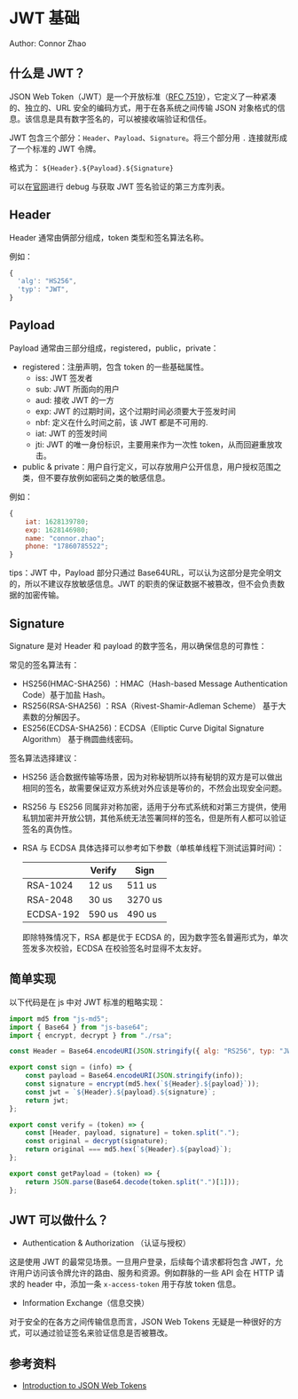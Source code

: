 # JWT 基础

Author: Connor Zhao

## 什么是 JWT？

JSON Web Token（JWT）是一个开放标准（[RFC 7519](https://datatracker.ietf.org/doc/html/rfc7519)），它定义了一种紧凑的、独立的、URL 安全的编码方式，用于在各系统之间传输 JSON 对象格式的信息。该信息是具有数字签名的，可以被接收端验证和信任。

JWT 包含三个部分：`Header`、`Payload`、`Signature`。将三个部分用 `.` 连接就形成了一个标准的 JWT 令牌。

格式为： `${Header}.${Payload}.${Signature}`

可以在[官网](https://jwt.io/)进行 debug 与获取 JWT 签名验证的第三方库列表。

## Header

Header 通常由俩部分组成，token 类型和签名算法名称。

例如：

```js
{
  'alg': "HS256",
  'typ': "JWT",
}
```

## Payload

Payload 通常由三部分组成，registered，public，private：

- registered：注册声明，包含 token 的一些基础属性。
  - iss: JWT 签发者
  - sub: JWT 所面向的用户
  - aud: 接收 JWT 的一方
  - exp: JWT 的过期时间，这个过期时间必须要大于签发时间
  - nbf: 定义在什么时间之前，该 JWT 都是不可用的.
  - iat: JWT 的签发时间
  - jti: JWT 的唯一身份标识，主要用来作为一次性 token，从而回避重放攻击。
- public & private：用户自行定义，可以存放用户公开信息，用户授权范围之类，但不要存放例如密码之类的敏感信息。

例如：

```js
{
	iat: 1628139780;
	exp: 1628146980;
	name: "connor.zhao";
	phone: "17860785522";
}
```

tips：JWT 中，Payload 部分只通过 Base64URL，可以认为这部分是完全明文的，所以不建议存放敏感信息。JWT 的职责的保证数据不被篡改，但不会负责数据的加密传输。

## Signature

Signature 是对 Header 和 payload 的数字签名，用以确保信息的可靠性：

常见的签名算法有：

- HS256(HMAC-SHA256) ：HMAC（Hash-based Message Authentication Code）基于加盐 Hash。
- RS256(RSA-SHA256) ：RSA（Rivest-Shamir-Adleman Scheme） 基于大素数的分解因子。
- ES256(ECDSA-SHA256)：ECDSA（Elliptic Curve Digital Signature Algorithm） 基于椭圆曲线密码。

签名算法选择建议：

- HS256 适合数据传输等场景，因为对称秘钥所以持有秘钥的双方是可以做出相同的签名，故需要保证双方系统对外应该是等价的，不然会出现安全问题。
- RS256 与 ES256 同属非对称加密，适用于分布式系统和对第三方提供，使用私钥加密并开放公钥，其他系统无法签署同样的签名，但是所有人都可以验证签名的真伪性。
- RSA 与 ECDSA 具体选择可以参考如下参数（单核单线程下测试运算时间）：

  |           | Verify | Sign    |
  | --------- | ------ | ------- |
  | RSA-1024  | 12 us  | 511 us  |
  | RSA-2048  | 30 us  | 3270 us |
  | ECDSA-192 | 590 us | 490 us  |

  即除特殊情况下，RSA 都是优于 ECDSA 的，因为数字签名普遍形式为，单次签发多次校验，ECDSA 在校验签名时显得不太友好。

## 简单实现

以下代码是在 js 中对 JWT 标准的粗略实现：

```js
import md5 from "js-md5";
import { Base64 } from "js-base64";
import { encrypt, decrypt } from "./rsa";

const Header = Base64.encodeURI(JSON.stringify({ alg: "RS256", typ: "JWT" }));

export const sign = (info) => {
	const payload = Base64.encodeURI(JSON.stringify(info));
	const signature = encrypt(md5.hex(`${Header}.${payload}`));
	const jwt = `${Header}.${payload}.${signature}`;
	return jwt;
};

export const verify = (token) => {
	const [Header, payload, signature] = token.split(".");
	const original = decrypt(signature);
	return original === md5.hex(`${Header}.${payload}`);
};

export const getPayload = (token) => {
	return JSON.parse(Base64.decode(token.split(".")[1]));
};
```

## JWT 可以做什么？

- Authentication & Authorization （认证与授权）

这是使用 JWT 的最常见场景。一旦用户登录，后续每个请求都将包含 JWT，允许用户访问该令牌允许的路由、服务和资源。例如群脉的一些 API 会在 HTTP 请求的 header 中，添加一条 `x-access-token` 用于存放 token 信息。

- Information Exchange（信息交换）

对于安全的在各方之间传输信息而言，JSON Web Tokens 无疑是一种很好的方式，可以通过验证签名来验证信息是否被篡改。

## 参考资料

- [Introduction to JSON Web Tokens](https://jwt.io/introduction)
